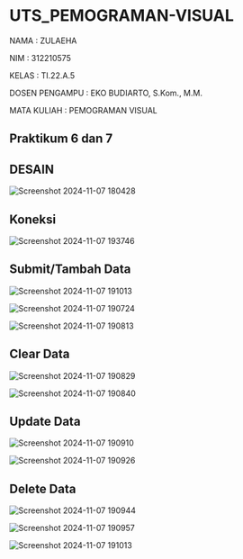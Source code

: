 # UTS_PEMOGRAMAN-VISUAL

NAMA           : ZULAEHA

NIM            : 312210575

KELAS          : TI.22.A.5

DOSEN PENGAMPU : EKO BUDIARTO, S.Kom., M.M.

MATA KULIAH    : PEMOGRAMAN VISUAL



## Praktikum 6 dan 7

## DESAIN
![Screenshot 2024-11-07 180428](https://github.com/user-attachments/assets/20e03351-75d2-44f5-b22d-5918457fb7e4)

## Koneksi
![Screenshot 2024-11-07 193746](https://github.com/user-attachments/assets/abbe8198-b0f6-46a8-b917-7a6ad1054f75)

## Submit/Tambah Data
![Screenshot 2024-11-07 191013](https://github.com/user-attachments/assets/f88dd157-6a6c-401f-a86f-4a540560cfa6)

![Screenshot 2024-11-07 190724](https://github.com/user-attachments/assets/6733eb2d-5847-4908-b50b-e99883be5dfa)

![Screenshot 2024-11-07 190813](https://github.com/user-attachments/assets/0dd47fb3-4c90-4889-86fb-2cf9843551a6)

## Clear Data
![Screenshot 2024-11-07 190829](https://github.com/user-attachments/assets/e8ba32ef-ca2a-4ee8-9e86-296d61104f6a)

![Screenshot 2024-11-07 190840](https://github.com/user-attachments/assets/aefa848b-611a-4680-8cd0-f444105a4652)

## Update Data
![Screenshot 2024-11-07 190910](https://github.com/user-attachments/assets/06d0e446-7b2f-4a9e-aa1a-9c1c8880eb52)

![Screenshot 2024-11-07 190926](https://github.com/user-attachments/assets/f978dd67-ee07-4306-8327-d2c7e908603c)

## Delete Data

![Screenshot 2024-11-07 190944](https://github.com/user-attachments/assets/2781a080-9a00-43f6-91da-f4e1faafe183)

![Screenshot 2024-11-07 190957](https://github.com/user-attachments/assets/0c27abc7-a66d-4a8c-8357-1743a1fbb565)


![Screenshot 2024-11-07 191013](https://github.com/user-attachments/assets/8fcb87ad-44ed-49dc-bd3d-fa6149c53ce4)




